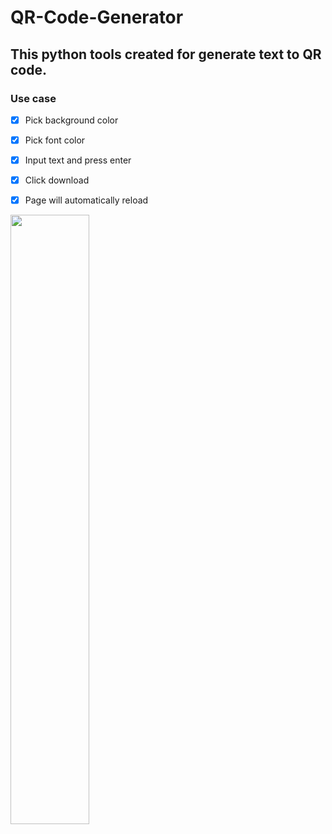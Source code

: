 # QR-Code-Generator

## This python tools created for generate text to QR code.

### Use case
- [x] Pick background color
- [x] Pick font color
- [x] Input text and press enter
- [x] Click download
- [x] Page will automatically reload


[<img src="https://i.ytimg.com/vi/Hc79sDi3f0U/maxresdefault.jpg" width="50%">](https://youtu.be/AaQBsCmQpq0")
